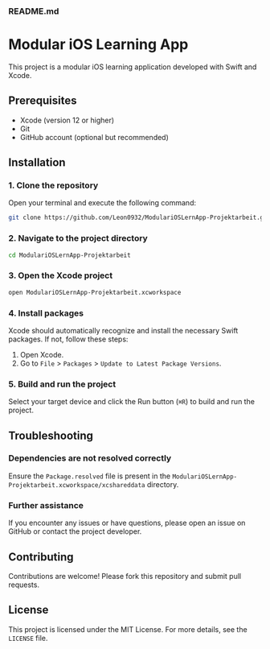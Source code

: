 ### README.md

# Modular iOS Learning App

This project is a modular iOS learning application developed with Swift and Xcode.

## Prerequisites

- Xcode (version 12 or higher)
- Git
- GitHub account (optional but recommended)

## Installation

### 1. Clone the repository

Open your terminal and execute the following command:

```bash
git clone https://github.com/Leon0932/ModulariOSLernApp-Projektarbeit.git
```

### 2. Navigate to the project directory

```bash
cd ModulariOSLernApp-Projektarbeit
```

### 3. Open the Xcode project

```bash
open ModulariOSLernApp-Projektarbeit.xcworkspace
```

### 4. Install packages

Xcode should automatically recognize and install the necessary Swift packages. If not, follow these steps:

1. Open Xcode.
2. Go to `File` > `Packages` > `Update to Latest Package Versions`.

### 5. Build and run the project

Select your target device and click the Run button (`⌘R`) to build and run the project.

## Troubleshooting

### Dependencies are not resolved correctly

Ensure the `Package.resolved` file is present in the `ModulariOSLernApp-Projektarbeit.xcworkspace/xcshareddata` directory.

### Further assistance

If you encounter any issues or have questions, please open an issue on GitHub or contact the project developer.

## Contributing

Contributions are welcome! Please fork this repository and submit pull requests.

## License

This project is licensed under the MIT License. For more details, see the `LICENSE` file.
